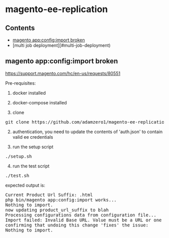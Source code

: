 # magento-ee-replication

## Contents
- [magento app:config:import broken](#magento-appconfigimport-broken)
- [multi job deployment][#multi-job-deployment)
## magento app:config:import broken
https://support.magento.com/hc/en-us/requests/80551

Pre-requisites:
 1. docker installed
 2. docker-compose installed

1. clone
<pre>git clone https://github.com/adamzero1/magento-ee-replication.git ee-replication && cd ee-replication;</pre>

2. authentication, you need to update the contents of 'auth.json' to contain valid ee credentials

3. run the setup script
<pre>./setup.sh</pre>

4. run the test script
<pre>./test.sh</pre>
expected output is:
<pre>
Current Product Url Suffix: .html
php bin/magento app:config:import works...
Nothing to import.
now updating product_url_suffix to blah
Processing configurations data from configuration file...
Import failed: Invalid Base URL. Value must be a URL or one of placeholders: {{base_url}}
confirming that undoing this change 'fixes' the issue:
Nothing to import.
</pre>
